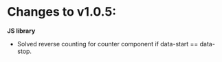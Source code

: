 # Changes to v1.0.5:

**JS library**
- Solved reverse counting for counter component if data-start == data-stop.
